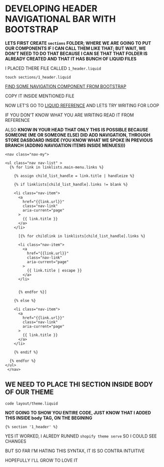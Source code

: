 # DEVELOPING HEADER NAVIGATIONAL BAR WITH BOOTSTRAP

**LETS FIRST CREATE `sections` FOLDER; WHERE WE ARE GOING TO PUT OUR COMPONENTS IF I CAN CALL THEM LIKE THAT; BUT WAIT, WE DON'T NEED TO DO THAT BECAUSE I CAN SE THAT THAT FOLDER IS ALREADY CREATED AND THAT IT HAS BUNCH OF LIQUID FILES**

I PLACED THERE FILE CALLED `1_header.liquid`

```
touch sections/1_header.liquid
```

[FIND SOME NAVIGATION COMPONENT FROM BOOTSTRAP](https://getbootstrap.com/docs/5.1/components/navs-tabs/#base-nav)

COPY IT INSIDE MENTIONED FILE

NOW LET'S GO TO [LIQUID REFERENCE](https://shopify.dev/api/liquid/objects/linklist) AND LETS TRY WRITING FOR LOOP

IF YOU DON'T KNOW WHAT YOU ARE WRITING READ IT FROM REFERENCE

ALSO **KNOW IN YOUR HEAD THAT ONLY THIS IS POSSIBLE BECAUSE SOMEONE (ME OR SOMEONE ELSE) DID ADD NAVIGATION, THROUGH STORE DASBOARD INSIDE (YOU KNOW WHAT WE SPOKE IN PREVIOUS BRANCH (ADDING NAVIGATION ITEMS INSIDE MENUES)))**

```liquid
<nav class="nav-my">

<ul class="nav nav-list" >
  {% for link in linklists.main-menu.links %}

    {% assign child_list_handle = link.title | handleize %}

    {% if linklists[child_list_handle].links != blank %}
      
    <li class="nav-item">
      <a 
        href="{{link.url}}"
        class="nav-link"
        aria-current="page" 
      >
        {{ link.title }}  
      </a>
    </li>
    
      [{% for childlink in linklists[child_list_handle].links %}

      <li class="nav-item">
        <a 
          href="{{link.url}}"
          class="nav-link"
          aria-current="page" 
        >
          {{ link.title | escape }}  
        </a>
      </li>

      
      {% endfor %}]

    {% else %}

    <li class="nav-item">
      <a 
        href="{{link.url}}"
        class="nav-link"
        aria-current="page" 
      >
        {{ link.title }}  
      </a>
    </li>

    {% endif %}
    
  {% endfor %}
</ul>
 </nav>
```

## WE NEED TO PLACE THI SECTION INSIDE BODY OF OUR THEME

```
code layout/theme.liquid
```

**NOT GOING TO SHOW YOU ENTIRE CODE, JUST KNOW THAT I ADDED THIS INSIDE body TAG, ON THE BEGINING**

```liquid
{% section '1_header' %}
```

YES IT WORKED, I ALREDY RUNNED `shopify theme serve` SO I COULD SEE CHANGES

BUT SO FAR I'M HATING THIS SYNTAX, IT IS SO CONTRA INTUITIVE

HOPEFULLY I'LL GROW TO LOVE IT

